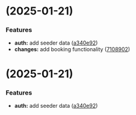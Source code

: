 # [](https://github.com/barathsenthilvel999/task-project/compare/v1.0.0...v) (2025-01-21)


### Features

* **auth:** add seeder data ([a340e92](https://github.com/barathsenthilvel999/task-project/commit/a340e9268aa5266e2be6e7f86986f55e2cb74921))
* **changes:** add booking functionality ([7108902](https://github.com/barathsenthilvel999/task-project/commit/7108902f4d6cc75262a830fd6825c116322c1413))



# [](https://github.com/barathsenthilvel999/task-project/compare/v1.0.0...v) (2025-01-21)


### Features

* **auth:** add seeder data ([a340e92](https://github.com/barathsenthilvel999/task-project/commit/a340e9268aa5266e2be6e7f86986f55e2cb74921))



